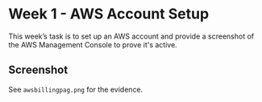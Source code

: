 # Week 1 - AWS Account Setup

This week’s task is to set up an AWS account and provide a screenshot of the AWS Management Console to prove it's active.

## Screenshot

See `awsbillingpag.png` for the evidence.
